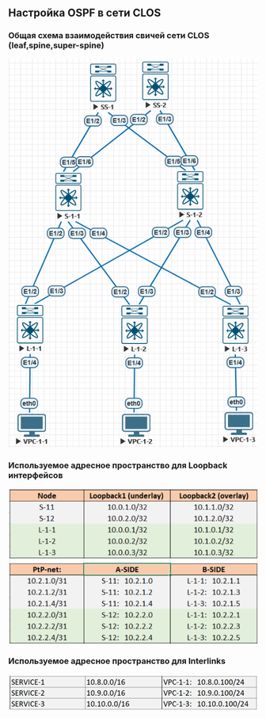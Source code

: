 ## Настройка OSPF в сети CLOS

### Общая схема взаимодействия свичей сети CLOS (leaf,spine,super-spine) 
![2-1-1.png](2-1-1.png)


### Используемое адресное пространство для Loopback интерфейсов
![2-1-2.png](2-1-2.png)


### Используемое адресное пространство для Interlinks
![2-1-3.png](2-1-3.png)


